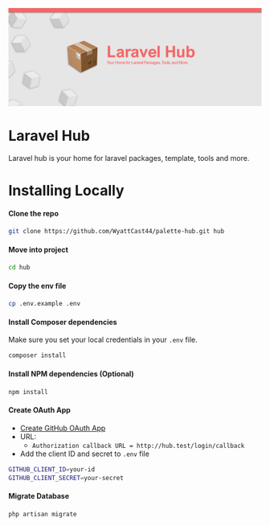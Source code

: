 ![](logo.png)

# Laravel Hub

Laravel hub is your home for laravel packages, template, tools and more.

# Installing Locally

#### Clone the repo
```bash
git clone https://github.com/WyattCast44/palette-hub.git hub
```

#### Move into project
```bash
cd hub
```

#### Copy the env file
```bash
cp .env.example .env
```
#### Install Composer dependencies

Make sure you set your local credentials in your `.env` file.

```bash
composer install
```

#### Install NPM dependencies (Optional)
```bash
npm install
```

#### Create OAuth App
- [Create GitHub OAuth App](https://github.com/settings/applications/new)
- URL:
    - `Authorization callback URL = http://hub.test/login/callback`
- Add the client ID and secret to `.env` file

```bash
GITHUB_CLIENT_ID=your-id
GITHUB_CLIENT_SECRET=your-secret
```

#### Migrate Database

```bash
php artisan migrate
```